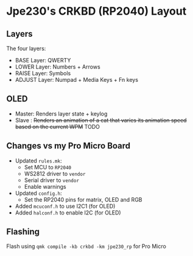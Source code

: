 # Jpe230's CRKBD (RP2040) Layout

## Layers
The four layers:
- BASE Layer: QWERTY
- LOWER Layer: Numbers + Arrows
- RAISE Layer: Symbols
- ADJUST Layer: Numpad + Media Keys + Fn keys

## OLED
- Master: Renders layer state + keylog
- Slave : ~~Renders an animation of a cat that varies its animation speed based on the current WPM~~ TODO

## Changes vs my Pro Micro Board
- Updated `rules.mk`:
  - Set MCU to `RP2040`
  - WS2812 driver to `vendor`
  - Serial driver to `vendor`
  - Enable warnings
- Updated `config.h`:
  - Set the RP2040 pins for matrix, OLED and RGB
- Added `mcuconf.h` to use I2C1 (for OLED)
- Added `halconf.h` to enable I2C (for OLED)

## Flashing
Flash using `qmk compile -kb crkbd -km jpe230_rp` for Pro Micro
